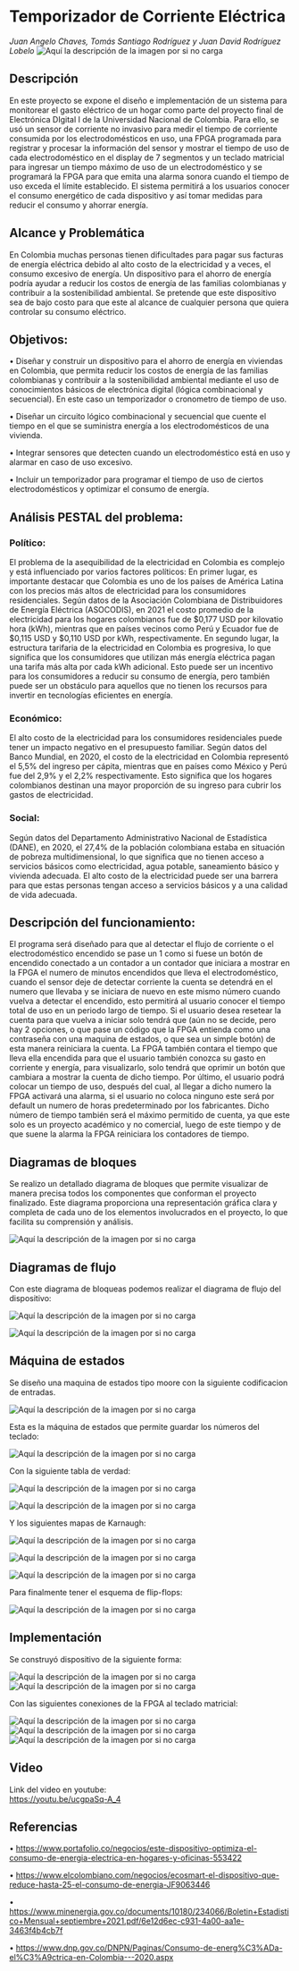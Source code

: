 
# Temporizador de Corriente Eléctrica
_Juan Angelo Chaves, Tomás Santiago Rodríguez y Juan David Rodríguez Lobelo_
![Aquí la descripción de la imagen por si no carga](https://raw.githubusercontent.com/jurodriguezlo/Proyecto-Final-Electr-nica-Digital/master/Imágenes/EscudoUNAL1.jpg)
## Descripción
En este proyecto se expone el diseño e implementación de un sistema para monitorear el gasto eléctrico de un hogar como parte del proyecto final de Electrónica DIgital I de la Universidad Nacional de Colombia. Para ello, se usó un sensor de corriente no invasivo para medir el tiempo de corriente consumida por los electrodomésticos en uso, una  FPGA programada para registrar y procesar la información del sensor y mostrar el tiempo de uso de cada electrodoméstico en el display de 7 segmentos y un teclado matricial para ingresar un tiempo máximo de uso de un electrodoméstico y se programará la FPGA para que emita una alarma sonora cuando el tiempo de uso exceda el límite establecido.
El sistema permitirá a los usuarios conocer el consumo energético de cada dispositivo y así tomar medidas para reducir el consumo y ahorrar energía. 
## Alcance y Problemática
En Colombia muchas personas tienen dificultades para pagar sus facturas de energía eléctrica debido al alto costo de la electricidad y a veces, el consumo excesivo de energía. Un dispositivo para el ahorro de energía podría ayudar a reducir los costos de energía de las familias colombianas y contribuir a la sostenibilidad ambiental. Se pretende que este dispositivo sea de bajo costo para que este al alcance de cualquier persona que quiera controlar su consumo eléctrico.
## Objetivos:  
•	Diseñar y construir un dispositivo para el ahorro de energía en viviendas en Colombia, que permita reducir los costos de energía de las familias colombianas y contribuir a la sostenibilidad ambiental mediante el uso de conocimientos básicos de electrónica digital (lógica combinacional y secuencial). En este caso un temporizador o cronometro de tiempo de uso.  

•	Diseñar un circuito lógico combinacional y secuencial que cuente el tiempo en el que se suministra energía a los electrodomésticos de una vivienda.  

•	Integrar sensores que detecten cuando un electrodoméstico está en uso y alarmar en caso de uso excesivo.  

•	Incluir un temporizador para programar el tiempo de uso de ciertos electrodomésticos y optimizar el consumo de energía.  

## Análisis PESTAL del problema:  
### Político:  
El problema de la asequibilidad de la electricidad en Colombia es complejo y está influenciado por varios factores políticos:
En primer lugar, es importante destacar que Colombia es uno de los países de América Latina con los precios más altos de electricidad para los consumidores residenciales. Según datos de la Asociación Colombiana de Distribuidores de Energía Eléctrica (ASOCODIS), en 2021 el costo promedio de la electricidad para los hogares colombianos fue de $0,177 USD por kilovatio hora (kWh), mientras que en países vecinos como Perú y Ecuador fue de $0,115 USD y $0,110 USD por kWh, respectivamente.
En segundo lugar, la estructura tarifaria de la electricidad en Colombia es progresiva, lo que significa que los consumidores que utilizan más energía eléctrica pagan una tarifa más alta por cada kWh adicional. Esto puede ser un incentivo para los consumidores a reducir su consumo de energía, pero también puede ser un obstáculo para aquellos que no tienen los recursos para invertir en tecnologías eficientes en energía.  

### Económico:  

El alto costo de la electricidad para los consumidores residenciales puede tener un impacto negativo en el presupuesto familiar. Según datos del Banco Mundial, en 2020, el costo de la electricidad en Colombia representó el 5,5% del ingreso per cápita, mientras que en países como México y Perú fue del 2,9% y el 2,2% respectivamente. Esto significa que los hogares colombianos destinan una mayor proporción de su ingreso para cubrir los gastos de electricidad.  

### Social:

Según datos del Departamento Administrativo Nacional de Estadística (DANE), en 2020, el 27,4% de la población colombiana estaba en situación de pobreza multidimensional, lo que significa que no tienen acceso a servicios básicos como electricidad, agua potable, saneamiento básico y vivienda adecuada. El alto costo de la electricidad puede ser una barrera para que estas personas tengan acceso a servicios básicos y a una calidad de vida adecuada.  
## Descripción del funcionamiento:  

El programa será diseñado para que al detectar el flujo de corriente o el electrodoméstico encendido se pase un 1 como si fuese un botón de encendido conectado a un contador a un contador que iniciara a mostrar en la FPGA el numero de minutos encendidos que lleva el electrodoméstico, cuando el sensor deje de detectar corriente la cuenta se detendrá en el numero que llevaba y se iniciara de nuevo en este mismo número cuando vuelva a detectar el encendido, esto permitirá al usuario conocer el tiempo total de uso en un periodo largo de tiempo. Si el usuario desea resetear la cuenta para que vuelva a iniciar solo tendrá que (aún no se decide, pero hay 2 opciones, o que pase un código que la FPGA entienda como una contraseña con una maquina de estados, o que sea un simple botón) de esta manera reiniciara la cuenta. La FPGA también contara el tiempo que lleva ella encendida para que el usuario también conozca su gasto en corriente y energía, para visualizarlo, solo tendrá que oprimir un botón que cambiara a mostrar la cuenta de dicho tiempo. Por último, el usuario podrá colocar un tiempo de uso, después del cual, al llegar a dicho numero la FPGA activará una alarma, si el usuario no coloca ninguno este será por default un numero de horas predeterminado por los fabricantes. Dicho número de tiempo también será el máximo permitido de cuenta, ya que este solo es un proyecto académico y no comercial, luego de este tiempo y de que suene la alarma la FPGA reiniciara los contadores de tiempo.
## Diagramas de bloques  

Se realizo un detallado diagrama de bloques que permite visualizar de manera precisa todos los componentes que conforman el proyecto finalizado. Este diagrama proporciona una representación gráfica clara y completa de cada uno de los elementos involucrados en el proyecto, lo que facilita su comprensión y análisis.


![Aquí la descripción de la imagen por si no carga](https://raw.githubusercontent.com/jurodriguezlo/Proyecto-Final-Electr-nica-Digital/master/Imágenes/Esq1x.jpg)

## Diagramas de flujo 

Con este diagrama de bloqueas podemos realizar el diagrama de flujo del dispositivo:  

![Aquí la descripción de la imagen por si no carga](https://raw.githubusercontent.com/jurodriguezlo/Proyecto-Final-Electr-nica-Digital/master/Imágenes/ASMR1x.jpg)  

![Aquí la descripción de la imagen por si no carga](https://raw.githubusercontent.com/jurodriguezlo/Proyecto-Final-Electr-nica-Digital/master/Imágenes/ASMR2x.jpg)  

## Máquina de estados  

 Se diseño una maquina de estados tipo moore con la siguiente codificacion de entradas.  

 ![Aquí la descripción de la imagen por si no carga](https://raw.githubusercontent.com/jurodriguezlo/Proyecto-Final-Electr-nica-Digital/master/Imágenes/Codx.jpg)  

 
Esta es la máquina de estados que permite guardar los números del teclado:  

![Aquí la descripción de la imagen por si no carga](https://raw.githubusercontent.com/jurodriguezlo/Proyecto-Final-Electr-nica-Digital/master/Imágenes/Estados1x.jpg)  

Con la siguiente tabla de verdad:  

![Aquí la descripción de la imagen por si no carga](https://raw.githubusercontent.com/jurodriguezlo/Proyecto-Final-Electr-nica-Digital/master/Imágenes/Tabla1.jpg)  

![Aquí la descripción de la imagen por si no carga](https://raw.githubusercontent.com/jurodriguezlo/Proyecto-Final-Electr-nica-Digital/master/Imágenes/Tabla2x.jpg) 

Y los siguientes mapas de Karnaugh: 

![Aquí la descripción de la imagen por si no carga](https://raw.githubusercontent.com/jurodriguezlo/Proyecto-Final-Electr-nica-Digital/master/Imágenes/Kar1.jpeg)  

![Aquí la descripción de la imagen por si no carga](https://raw.githubusercontent.com/jurodriguezlo/Proyecto-Final-Electr-nica-Digital/master/Imágenes/Kar2.jpeg)  

![Aquí la descripción de la imagen por si no carga](https://raw.githubusercontent.com/jurodriguezlo/Proyecto-Final-Electr-nica-Digital/master/Imágenes/Kar3.jpeg)  

Para finalmente tener el esquema de flip-flops:  

![Aquí la descripción de la imagen por si no carga](https://raw.githubusercontent.com/jurodriguezlo/Proyecto-Final-Electr-nica-Digital/master/Imágenes/Flipx.jpg) 


## Implementación  
Se construyó dispositivo de la siguiente forma:  

![Aquí la descripción de la imagen por si no carga](https://raw.githubusercontent.com/jurodriguezlo/Proyecto-Final-Electr-nica-Digital/master/Imágenes/FotoFPGAx.jpg)  
![Aquí la descripción de la imagen por si no carga](https://raw.githubusercontent.com/jurodriguezlo/Proyecto-Final-Electr-nica-Digital/master/Imágenes/Foto_Teclado_Matricialx.jpg)  

Con las siguientes conexiones de la FPGA al teclado matricial:  

![Aquí la descripción de la imagen por si no carga](https://raw.githubusercontent.com/jurodriguezlo/Proyecto-Final-Electr-nica-Digital/master/Imágenes/Conexiones_Teclado_1x.jpg)
![Aquí la descripción de la imagen por si no carga](https://raw.githubusercontent.com/jurodriguezlo/Proyecto-Final-Electr-nica-Digital/master/Imágenes/Conexiones_Teclado_2x.jpg)
![Aquí la descripción de la imagen por si no carga](https://raw.githubusercontent.com/jurodriguezlo/Proyecto-Final-Electr-nica-Digital/master/Imágenes/Conexiones_Teclado_3x.jpg)
## Video  
 Link del video en youtube:  
 https://youtu.be/ucgpaSq-A_4

## Referencias  

•	https://www.portafolio.co/negocios/este-dispositivo-optimiza-el-consumo-de-energia-electrica-en-hogares-y-oficinas-553422  

•	https://www.elcolombiano.com/negocios/ecosmart-el-dispositivo-que-reduce-hasta-25-el-consumo-de-energia-JF9063446  

•	https://www.minenergia.gov.co/documents/10180/234066/Boletin+Estadistico+Mensual+septiembre+2021.pdf/6e12d6ec-c931-4a00-aa1e-3463f4b4cb7f  

•	https://www.dnp.gov.co/DNPN/Paginas/Consumo-de-energ%C3%ADa-el%C3%A9ctrica-en-Colombia---2020.aspx













